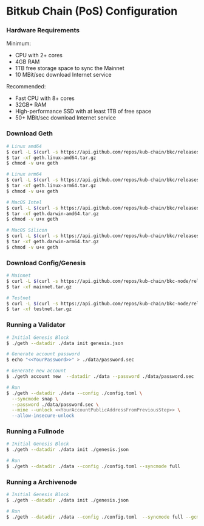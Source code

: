 # Bitkub Chain (PoS) Configuration

### Hardware Requirements

Minimum:

* CPU with 2+ cores
* 4GB RAM
* 1TB free storage space to sync the Mainnet
* 10 MBit/sec download Internet service

Recommended:

* Fast CPU with 8+ cores
* 32GB+ RAM
* High-performance SSD with at least 1TB of free space
* 50+ MBit/sec download Internet service

### Download Geth
```bash
# Linux amd64
$ curl -L $(curl -s https://api.github.com/repos/kub-chain/bkc/releases/latest |grep browser_ |grep linux-amd64 |cut -d\" -f4) -o geth.linux-amd64.tar.gz
$ tar -xf geth.linux-amd64.tar.gz
$ chmod -v u+x geth

# Linux arm64
$ curl -L $(curl -s https://api.github.com/repos/kub-chain/bkc/releases/latest |grep browser_ |grep linux-arm64 |cut -d\" -f4) -o geth.linux-arm64.tar.gz
$ tar -xf geth.linux-arm64.tar.gz
$ chmod -v u+x geth

# MacOS Intel
$ curl -L $(curl -s https://api.github.com/repos/kub-chain/bkc/releases/latest |grep browser_ |grep darwin-amd64 |cut -d\" -f4) -o geth.darwin-amd64.tar.gz
$ tar -xf geth.darwin-amd64.tar.gz
$ chmod -v u+x geth

# MacOS Silicon
$ curl -L $(curl -s https://api.github.com/repos/kub-chain/bkc/releases/latest |grep browser_ |grep darwin-arm64 |cut -d\" -f4) -o geth.darwin-arm64.tar.gz
$ tar -xf geth.darwin-arm64.tar.gz
$ chmod -v u+x geth
```

### Download Config/Genesis
```bash
# Mainnet
$ curl -L $(curl -s https://api.github.com/repos/kub-chain/bkc-node/releases/latest |grep browser_ |grep mainnet |cut -d\" -f4) -o mainnet.tar.gz
$ tar -xf mainnet.tar.gz

# Testnet
$ curl -L $(curl -s https://api.github.com/repos/kub-chain/bkc-node/releases/latest |grep browser_ |grep testnet |cut -d\" -f4) -o testnet.tar.gz
$ tar -xf testnet.tar.gz
```

### Running a Validator
```bash
# Initial Genesis Block
$ ./geth --datadir ./data init genesis.json

# Generate account password
$ echo "<<YourPassword>>" > ./data/password.sec

# Generate new account
$ ./geth account new  --datadir ./data --password ./data/password.sec

# Run
$ ./geth --datadir ./data --config ./config.toml \
  --syncmode snap \
  --password ./data/password.sec \
  --mine --unlock <<YourAccountPublicAddressFromPreviousStep>> \ 
  --allow-insecure-unlock
```


### Running a Fullnode

```bash
# Initial Genesis Block
$ ./geth --datadir ./data init ./genesis.json

# Run
$ ./geth --datadir ./data --config ./config.toml --syncmode full
```


### Running a Archivenode

```bash
# Initial Genesis Block
$ ./geth --datadir ./data init ./genesis.json

# Run 
$ ./geth --datadir ./data --config ./config.toml  --syncmode full --gcmode archive
```

